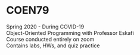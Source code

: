 # COEN79
Spring 2020 - During COVID-19\
Object-Oriented Programming with Professor Eskafi\
Course conducted entirely on zoom\
Contains labs, HWs, and quiz practice
